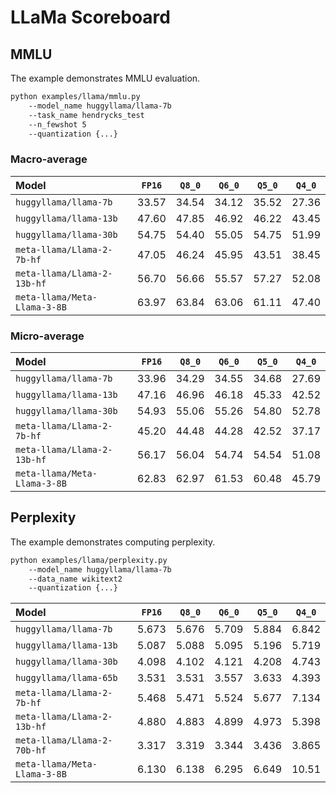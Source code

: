 # LLaMa Scoreboard

## MMLU

The example demonstrates MMLU evaluation.

```bash
python examples/llama/mmlu.py
    --model_name huggyllama/llama-7b
    --task_name hendrycks_test
    --n_fewshot 5
    --quantization {...}
```

### Macro-average

| Model                         | `FP16` | `Q8_0` | `Q6_0` | `Q5_0` | `Q4_0` |
| :-                            | :-:    | :-:    | :-:    | :-:    | :-:    |
| `huggyllama/llama-7b`         | 33.57  | 34.54  | 34.12  | 35.52  | 27.36  |
| `huggyllama/llama-13b`        | 47.60  | 47.85  | 46.92  | 46.22  | 43.45  |
| `huggyllama/llama-30b`        | 54.75  | 54.40  | 55.05  | 54.75  | 51.99  |
| `meta-llama/Llama-2-7b-hf`    | 47.05  | 46.24  | 45.95  | 43.51  | 38.45  |
| `meta-llama/Llama-2-13b-hf`   | 56.70  | 56.66  | 55.57  | 57.27  | 52.08  |
| `meta-llama/Meta-Llama-3-8B`  | 63.97  | 63.84  | 63.06  | 61.11  | 47.40  |

### Micro-average

| Model                         | `FP16` | `Q8_0` | `Q6_0` | `Q5_0` | `Q4_0` |
| :-                            | :-:    | :-:    | :-:    | :-:    | :-:    |
| `huggyllama/llama-7b`         | 33.96  | 34.29  | 34.55  | 34.68  | 27.69  |
| `huggyllama/llama-13b`        | 47.16  | 46.96  | 46.18  | 45.33  | 42.52  |
| `huggyllama/llama-30b`        | 54.93  | 55.06  | 55.26  | 54.80  | 52.78  |
| `meta-llama/Llama-2-7b-hf`    | 45.20  | 44.48  | 44.28  | 42.52  | 37.17  |
| `meta-llama/Llama-2-13b-hf`   | 56.17  | 56.04  | 54.74  | 54.54  | 51.08  |
| `meta-llama/Meta-Llama-3-8B`  | 62.83  | 62.97  | 61.53  | 60.48  | 45.79  |

## Perplexity

The example demonstrates computing perplexity.

```bash
python examples/llama/perplexity.py
    --model_name huggyllama/llama-7b
    --data_name wikitext2
    --quantization {...}
```

| Model                         | `FP16` | `Q8_0` | `Q6_0` | `Q5_0` | `Q4_0` |
| :-                            | :-:    | :-:    | :-:    | :-:    | :-:    |
| `huggyllama/llama-7b`         | 5.673  | 5.676  | 5.709  | 5.884  | 6.842  |
| `huggyllama/llama-13b`        | 5.087  | 5.088  | 5.095  | 5.196  | 5.719  |
| `huggyllama/llama-30b`        | 4.098  | 4.102  | 4.121  | 4.208  | 4.743  |
| `huggyllama/llama-65b`        | 3.531  | 3.531  | 3.557  | 3.633  | 4.393  |
| `meta-llama/Llama-2-7b-hf`    | 5.468  | 5.471  | 5.524  | 5.677  | 7.134  |
| `meta-llama/Llama-2-13b-hf`   | 4.880  | 4.883  | 4.899  | 4.973  | 5.398  |
| `meta-llama/Llama-2-70b-hf`   | 3.317  | 3.319  | 3.344  | 3.436  | 3.865  |
| `meta-llama/Meta-Llama-3-8B`  | 6.130  | 6.138  | 6.295  | 6.649  | 10.51  |
